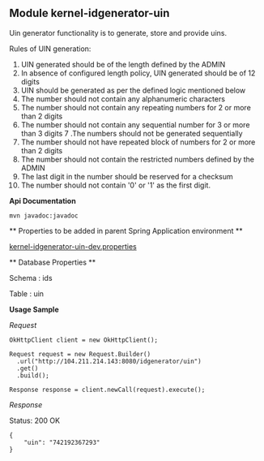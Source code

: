 ## Module kernel-idgenerator-uin
Uin generator functionality is to generate, store and provide uins.

Rules of UIN generation:
1. UIN generated should be of the length defined by the ADMIN
2. In absence of configured length policy, UIN generated should be of 12 digits
3. UIN should be generated as per the defined logic mentioned below
4. The number should not contain any alphanumeric characters
5. The number should not contain any repeating numbers for 2 or more than 2 digits
6. The number should not contain any sequential number for 3 or more than 3 digits
7 .The numbers should not be generated sequentially
8. The number should not have repeated block of numbers for 2 or more than 2 digits
9. The number should not contain the restricted numbers defined by the ADMIN
10. The last digit in the number should be reserved for a checksum
11. The number should not contain '0' or '1' as the first digit.

**Api Documentation**
```
mvn javadoc:javadoc
```


** Properties to be added in parent Spring Application environment **

[kernel-idgenerator-uin-dev.properties](../../config/kernel-idgenerator-uin-dev.properties)




** Database Properties **

Schema : ids

Table : uin

**Usage Sample**

  *Request*
  
```
OkHttpClient client = new OkHttpClient();

Request request = new Request.Builder()
  .url("http://104.211.214.143:8080/idgenerator/uin")
  .get()
  .build();

Response response = client.newCall(request).execute();
```


  *Response*
  
  Status: 200 OK
  
```
{
    "uin": "742192367293"
}
```









